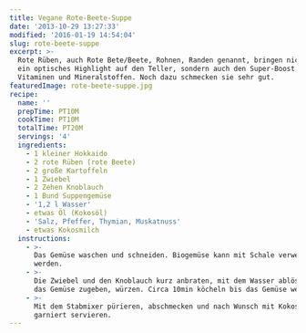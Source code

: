 ```yaml
---
title: Vegane Rote-Beete-Suppe
date: '2013-10-29 13:27:33'
modified: '2016-01-19 14:54:04'
slug: rote-beete-suppe
excerpt: >-
  Rote Rüben, auch Rote Bete/Beete, Rohnen, Randen genannt, bringen nicht nur
  ein optisches Highlight auf den Teller, sondern auch den Super-Boost an
  Vitaminen und Mineralstoffen. Noch dazu schmecken sie sehr gut.
featuredImage: rote-beete-suppe.jpg
recipe:
  name: ''
  prepTime: PT10M
  cookTime: PT10M
  totalTime: PT20M
  servings: '4'
  ingredients:
    - 1 kleiner Hokkaido
    - 2 rote Rüben (rote Beete)
    - 2 große Kartoffeln
    - 1 Zwiebel
    - 2 Zehen Knoblauch
    - 1 Bund Suppengemüse
    - '1,2 l Wasser'
    - etwas Öl (Kokosöl)
    - 'Salz, Pfeffer, Thymian, Muskatnuss'
    - etwas Kokosmilch
  instructions:
    - >-
      Das Gemüse waschen und schneiden. Biogemüse kann mit Schale verwendet
      werden.
    - >-
      Die Zwiebel und den Knoblauch kurz anbraten, mit dem Wasser ablöschen und
      das Gemüse zugeben, würzen. Circa 10min köcheln bis das Gemüse weich ist.
    - >-
      Mit dem Stabmixer pürieren, abschmecken und nach Wunsch mit Kokosmilch
      garniert servieren.
---
```


[<!-- Image removed (no copyright): rote-rüben-suppe.jpg -->](https://www.veganblatt.com/i/rote-rüben-suppe.jpg)
